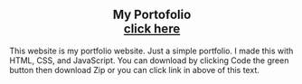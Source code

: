 <h2 align=center>
  My Portofolio<br>
  <a href="https://bhosya.github.io">click here</a>
</h2>

This website is my portfolio website. Just a simple portfolio. I made this with HTML, CSS, and JavaScript. You can download by clicking Code the green button then download Zip or you can click link in above of this text.
